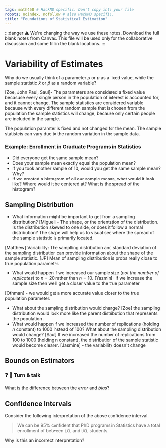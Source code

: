 ```yaml
---
tags: math458 # HackMD specific. Don't copy into your file
robots: noindex, nofollow # also HackMD specific.  
title: "Foundations of Statistical Estimation"
---
```

:::danger
:warning: We're changing the way we use these notes. Download the full blank notes from Canvas. This file will be used only for the collaborative discussion and some fill in the blank locations. 
:::


# Variability of Estimates

Why do we usually think of a parameter $\mu$ or $p$ as a fixed value, while the sample statistic $\bar{x}$ or $\hat{p}$ as a random variable?


[Zoe, John Paul, Saul]- The parameters are considered a fixed value becasuse every single person in the population of interest is accounted for, and it cannot change. 
The sample statistics are considered variable because with every different random sample that is chosen from the population the sample statistics will change, because only certain people are included in the sample. 



The population paramter is fixed and not changed for the mean. The sample statistcis can vary due to the random variation in the sample data. 



### Example: Enrollment in Graduate Programs in Statistics

* Did everyone get the same sample mean?
* Does your sample mean exactly equal the population mean?
* If you took another sample of 10, would you get the same sample mean? Why?
* If we created a histogram of all our sample means, what would it look like? Where would it be centered at? What is the spread of the histogram?





## Sampling Distribution


* What information might be important to get from a sampling distribution?
[Miguel] - The shape, or the orientation of the distribution. Is the distribution skewed to one side, or does it follow a normal distribution? The shape will help us to visual see where the spread of the sample statistic is primarily located.

[Matthew] Variability: The samplling distribution and standard deviation of the sampling distribution can provide information about the shape of the sample statistic.
[JP] Mean of sampling distribution is probs really close to true population parameter.

* What would happen if we increased our sample size (_not the number of replicates_) to $n=20$ rather than $n=10$. 
[Yazmin]- If we increase the sample size then we'll get a closer value to the true parameter

[Othman] - we would get a more accurate value closer to the true population parameter.
* What about the sampling distribution would change?
[Zoe] the sampling distribution would look more like the parent distribution that represents the population . 
* What would happen if we increased the number of replications (holding $n$ constant) to 1000 instead of 100? What about the sampling distribution would change?
[Saul]  If we increased the number of replications from 100 to 1000 (holding n constant), the distribution of the sample statistic would become clearer.
[Jasmine] - the variability doesn't change


## Bounds on Estimators


### :question: :busts_in_silhouette: Turn & talk

What is the difference between the _error_ and _bias_?




## Confidence Intervals
Consider the following interpretation of the above confidence interval. 

> We can be 95% confident that PhD programs in Statistics have a total enrollment of between `LCL` and  `UCL` students. 

Why is this an incorrect interpretation? 






